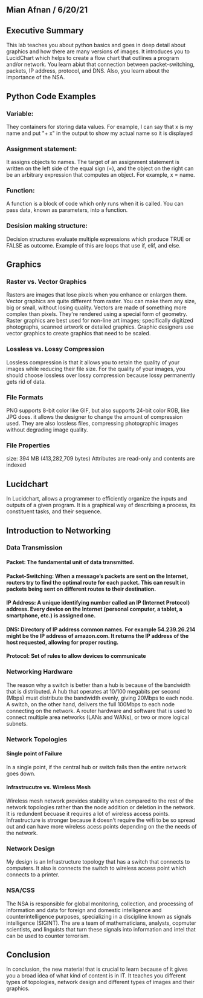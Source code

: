 ## Mian Afnan / 6/20/21

## Executive Summary 
This lab teaches you about python basics and goes in deep detail about graphics and how there are many versions of images. It introduces you to LucidChart which helps to create a flow chart that outlines a program and/or network. You learn abiut that connection between packet-switching, packets, IP address, protocol, and DNS. Also, you learn about the importance of the NSA.

## Python Code Examples
### Variable: 
They containers for storing data values. For example, I can say that x is my name and put "+ x" in the output to show my actual name so it is displayed
### Assignment statement: 
It assigns objects to names. The target of an assignment statement is written on the left side of the equal sign (=), and the object on the right can be an arbitrary expression that computes an object. For example, x = name.
### Function: 
A function is a block of code which only runs when it is called​. You can pass data, known as parameters, into a function. 
### Desision making structure: 
Decision structures evaluate multiple expressions which produce TRUE or FALSE as outcome. Example of this are loops that use if, elif, and else.

## Graphics

### Raster vs. Vector Graphics
Rasters are images that lose pixels when you enhance or enlargen them. Vector graphics are quite different from raster. You can make them any size, big or small, without losing quality. Vectors are made of something more complex than pixels. They're rendered using a special form of geometry. Raster graphics are best used for non-line art images; specifically digitized photographs, scanned artwork or detailed graphics. Graphic designers use vector graphics to create graphics that need to be scaled.
### Lossless vs. Lossy Compression
Lossless compression is that it allows you to retain the quality of your images while reducing their file size. For the quality of your images, you should choose lossless over lossy compression because lossy permanently gets rid of data. 
### File Formats
PNG supports 8-bit color like GIF, but also supports 24-bit color RGB, like JPG does. it allows the designer to change the amount of compression used. They are also lossless files, compressing photographic images without degrading image quality.
### File Properties
size: 394 MB (413,282,709 bytes)
Attributes are read-only and contents are indexed

## Lucidchart
In Lucidchart, allows a programmer to efficiently organize the inputs and outputs of a given program. It is a graphical way of describing a process, its constituent tasks, and their sequence.

## Introduction to Networking

### Data Transmission
#### Packet:  The fundamental unit of data transmitted.
#### Packet-Switching: When a message’s packets are sent on the Internet, routers try to find the optimal route for each packet. This can result in packets being sent on different routes to their destination.
#### IP Address: A unique identifying number called an IP (Internet Protocol) address. Every device on the Internet (personal computer, a tablet, a smartphone, etc.) is assigned one.

#### DNS: Directory of IP address common names.  For example 54.239.26.214 might be the IP address of amazon.com. It returns the IP address of the host requested, allowing for proper routing.

#### Protocol: Set of rules to allow devices to communicate  

### Networking Hardware
The reason why a switch is better than a hub is because of the bandwidth that is distributed. A hub that operates at 10/100 megabits per second (Mbps) must distribute the bandwidth evenly, giving 20Mbps to each node. A switch, on the other hand, delivers the full 100Mbps to each node connecting on the network. A router hardware and software that is used to connect multiple area networks (LANs and WANs), or two or more logical subnets.
### Network Topologies
#### Single point of Failure
In a single point, if the central hub or switch fails then the entire network goes down. 
#### Infrastrucutre vs. Wireless Mesh
Wireless mesh network provides stability when compared to the rest of the network topologies rather than the node addition or deletion in the network. It is redundent becuase it requires a lot of wireless access points. Infrastructure is stronger because it doesn't require the wifi to be so spread out and can have more wireless acess points depending on the the needs of the network. 
### Network Design
My design is an Infrastructure topology that has a switch that connects to computers. It also is connects the switch to wireless access point which connects to a printer.
### NSA/CSS
The NSA is responsible for global monitoring, collection, and processing of information and data for foreign and domestic intelligence and counterintelligence purposes, specializing in a discipline known as signals intelligence (SIGINT). The are a team of mathematicians, analysts, copmuter scientists, and linguists that turn these signals into information and intel that can be used to counter terrorism.
## Conclusion
In conclusion, the new material that is crucial to learn because of it gives you a broad idea of what kind of content is in IT. It teaches you different types of topologies, network design and different types of images and their graphics. 